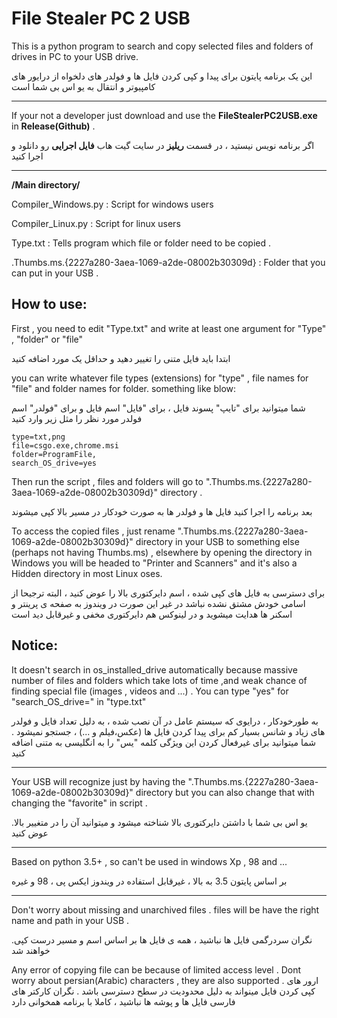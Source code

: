 # File Stealer PC 2 USB
This is a python program to search and copy selected files and folders of drives in PC to your USB drive.

این یک برنامه پایتون برای پیدا و کپی کردن فایل ها و فولدر های دلخواه از درایور های کامپیوتر و انتقال به یو اس بی شما است
***
If your not a developer just download and use the **FileStealerPC2USB.exe** in **Release(Github)** .

اگر برنامه نویس نیستید ، در قسمت **ریلیز** در سایت گیت هاب **فایل اجرایی** رو دانلود و اجرا کنید 
***

**/Main directory/**

Compiler_Windows.py : Script for windows users 

Compiler_Linux.py : Script for linux users

Type.txt : Tells program which file or folder need to be copied .

.Thumbs.ms.{2227a280-3aea-1069-a2de-08002b30309d} : Folder that you can put in your USB .

## How to use:
First , you need to edit "Type.txt" and write at least one argument for "Type" , "folder" or "file"

ابتدا باید فایل متنی را تغییر دهید و حداقل یک مورد اضافه کنید

you can write whatever file types (extensions) for "type" , file names for "file" and folder names for folder.
something like blow:

شما میتوانید برای "تایپ" پسوند فایل ، برای "فایل" اسم فایل و برای "فولدر" اسم فولدر مورد نظر را مثل زیر وارد کنید

    type=txt,png
    file=csgo.exe,chrome.msi
    folder=ProgramFile,
    search_OS_drive=yes

Then run the script , files and folders will go to  ".Thumbs.ms.{2227a280-3aea-1069-a2de-08002b30309d}" directory .

بعد برنامه را اجرا کنید فایل ها و فولدر ها به صورت خودکار در مسیر بالا کپی میشوند

To access the copied files , just rename  ".Thumbs.ms.{2227a280-3aea-1069-a2de-08002b30309d}" directory in your USB to something else (perhaps not having Thumbs.ms)
, elsewhere by opening the directory in Windows you will be headed to "Printer and Scanners" and it's also a Hidden directory in most Linux oses.

برای دسترسی به فایل های کپی شده ، اسم دایرکتوری بالا را عوض کنید ، البته ترجیحا از اسامی خودش مشتق نشده نباشد در غیر این صورت در ویندوز به صفحه ی پرینتر و اسکنر ها هدایت میشوید و در لینوکس هم دایرکتوری مخفی و غیرقابل دید است

## Notice:

It doesn't search in os_installed_drive automatically because massive number of files and folders which take lots of time ,and weak chance of finding special file (images , videos and ...) . You can type "yes" for "search_OS_drive=" in "type.txt"

به طورخودکار ، درایوی که سیستم عامل در آن نصب شده ، به دلیل تعداد فایل و فولدر های زیاد و شانس بسیار کم برای پیدا کردن فایل ها (عکس،فیلم و ...) ، جستجو نمیشود . شما میتوانید برای غیرفعال کردن این ویژگی کلمه "یس" را به انگلیسی به متنی اضافه کنید  

***

Your USB will recognize just by having the  ".Thumbs.ms.{2227a280-3aea-1069-a2de-08002b30309d}" directory  but you can also change that with changing the "favorite" in script .

.یو اس بی شما با داشتن دایرکتوری بالا شناخته میشود و میتوانید آن را در متغییر بالا عوض کنید 

***
Based on python 3.5+ , so can't be used in windows Xp , 98 and ...

بر اساس پایتون 3.5 به بالا ، غیرقابل استفاده در ویندوز ایکس پی ، 98 و غیره 

***
Don't worry about missing and unarchived files . files will be have the right name and path in your USB .

.نگران سردرگمی فایل ها نباشید ، همه ی فایل ها بر اساس اسم و مسیر درست کپی خواهند شد

Any error of copying file can be because of limited access level . Dont worry about persian(Arabic) characters , they are also supported .
ارور های کپی کردن فایل مینواند به دلیل محدودیت در سطح دسترسی  باشد . نگران کارکتر های فارسی فایل ها و پوشه ها نباشید ، کاملا با برنامه همخوانی دارد